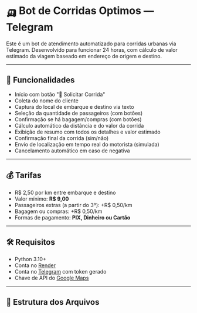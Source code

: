 # 🛺 Bot de Corridas Optimos — Telegram

Este é um bot de atendimento automatizado para corridas urbanas via Telegram. Desenvolvido para funcionar 24 horas, com cálculo de valor estimado da viagem baseado em endereço de origem e destino.

---

## 🚀 Funcionalidades

- Início com botão "🚗 Solicitar Corrida"
- Coleta do nome do cliente
- Captura do local de embarque e destino via texto
- Seleção da quantidade de passageiros (com botões)
- Confirmação se há bagagem/compras (com botões)
- Cálculo automático da distância e do valor da corrida
- Exibição de resumo com todos os detalhes e valor estimado
- Confirmação final da corrida (sim/não)
- Envio de localização em tempo real do motorista (simulada)
- Cancelamento automático em caso de negativa

---

## 💰 Tarifas

- R$ 2,50 por km entre embarque e destino  
- Valor mínimo: **R$ 9,00**  
- Passageiros extras (a partir do 3º): +R$ 0,50/km  
- Bagagem ou compras: +R$ 0,50/km  
- Formas de pagamento: **PIX, Dinheiro ou Cartão**

---

## 🛠 Requisitos

- Python 3.10+
- Conta no [Render](https://render.com/)
- Conta no [Telegram](https://t.me/BotFather) com token gerado
- Chave de API do [Google Maps](https://console.cloud.google.com/google/maps-apis)

---

## 📁 Estrutura dos Arquivos

